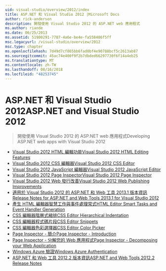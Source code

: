 ```yaml
---
uid: visual-studio/overview/2012/index
title: ASP.NET 和 Visual Studio 2012 |Microsoft Docs
author: rick-anderson
description: 開發使用 Visual Studio 2012 的 ASP.NET web 應用程式
ms.author: riande
ms.date: 06/25/2013
ms.assetid: 51900291-7787-4a6e-be4e-fa558486f5ff
msc.legacyurl: /visual-studio/overview/2012
msc.type: chapter
ms.openlocfilehash: 7d49d7cf865bb6fad0bf4e90788bcf5c2613ab87
ms.sourcegitcommit: 45ac74e400f9f2b7dbded66297730f6f14a4eb25
ms.translationtype: MT
ms.contentlocale: zh-TW
ms.lasthandoff: 08/16/2018
ms.locfileid: "48253745"
---
```

<a name="aspnet-and-visual-studio-2012"></a><span data-ttu-id="dbb82-103">ASP.NET 和 Visual Studio 2012</span><span class="sxs-lookup"><span data-stu-id="dbb82-103">ASP.NET and Visual Studio 2012</span></span>
====================
> <span data-ttu-id="dbb82-104">開發使用 Visual Studio 2012 的 ASP.NET web 應用程式</span><span class="sxs-lookup"><span data-stu-id="dbb82-104">Developing ASP.NET web apps with Visual Studio 2012</span></span>


- [<span data-ttu-id="dbb82-105">Visual Studio 2012 HTML 編輯功能</span><span class="sxs-lookup"><span data-stu-id="dbb82-105">Visual Studio 2012 HTML Editing Features</span></span>](visual-studio-2012-html-editing-features.md)
- [<span data-ttu-id="dbb82-106">Visual Studio 2012 CSS 編輯器</span><span class="sxs-lookup"><span data-stu-id="dbb82-106">Visual Studio 2012 CSS Editor</span></span>](visual-studio-2012-css-editor.md)
- [<span data-ttu-id="dbb82-107">Visual Studio 2012 JavaScript 編輯器</span><span class="sxs-lookup"><span data-stu-id="dbb82-107">Visual Studio 2012 JavaScript Editor</span></span>](visual-studio-2012-javascript-editor.md)
- [<span data-ttu-id="dbb82-108">Visual Studio 2012 Page Inspector</span><span class="sxs-lookup"><span data-stu-id="dbb82-108">Visual Studio 2012 Page Inspector</span></span>](visual-studio-2012-page-inspector.md)
- [<span data-ttu-id="dbb82-109">Visual Studio 2012 Web 發行改善</span><span class="sxs-lookup"><span data-stu-id="dbb82-109">Visual Studio 2012 Web Publishing Improvements</span></span>](visual-studio-2012-web-publishing-improvements.md)
- [<span data-ttu-id="dbb82-110">適用於 Visual Studio 2012 的 ASP.NET 和 Web 工具 2013.1 版本資訊</span><span class="sxs-lookup"><span data-stu-id="dbb82-110">Release Notes for ASP.NET and Web Tools 2013.1 for Visual Studio 2012</span></span>](aspnet-and-web-tools-20131-for-visual-studio-2012.md)
- [<span data-ttu-id="dbb82-111">產生 HTML 編輯器智慧工作與事件處理常式</span><span class="sxs-lookup"><span data-stu-id="dbb82-111">HTML Editor Smart Tasks and Event Handler Generation</span></span>](visual-studio-vnext-videos-html-editor-smart-tasks-and-event-handler-generation.md)
- [<span data-ttu-id="dbb82-112">CSS 編輯器階層式縮排</span><span class="sxs-lookup"><span data-stu-id="dbb82-112">CSS Editor Hierarchical Indentation</span></span>](visual-studio-vnext-videos-css-editor-hierarchical-indentation.md)
- [<span data-ttu-id="dbb82-113">CSS 編輯器程式碼片段</span><span class="sxs-lookup"><span data-stu-id="dbb82-113">CSS Editor Snippets</span></span>](visual-studio-vnext-videos-css-editor-snippets.md)
- [<span data-ttu-id="dbb82-114">CSS 編輯器色彩選擇器</span><span class="sxs-lookup"><span data-stu-id="dbb82-114">CSS Editor Color Picker</span></span>](visual-studio-vnext-videos-css-editor-color-picker.md)
- [<span data-ttu-id="dbb82-115">Page Inspector - 簡介</span><span class="sxs-lookup"><span data-stu-id="dbb82-115">Page Inspector - Introduction</span></span>](visual-studio-vnext-videos-page-inspector-introduction.md)
- [<span data-ttu-id="dbb82-116">Page Inspector - 分解您的 Web 應用程式</span><span class="sxs-lookup"><span data-stu-id="dbb82-116">Page Inspector - Decomposing your Web Application</span></span>](visual-studio-vnext-videos-page-inspector-decomposing-your-web-application.md)
- [<span data-ttu-id="dbb82-117">Windows Azure 驗證</span><span class="sxs-lookup"><span data-stu-id="dbb82-117">Windows Azure Authentication</span></span>](windows-azure-authentication.md)
- [<span data-ttu-id="dbb82-118">ASP.NET 和 Web 工具 2012.2 版本資訊</span><span class="sxs-lookup"><span data-stu-id="dbb82-118">ASP.NET and Web Tools 2012.2 Release Notes</span></span>](aspnet-and-web-tools-20122-release-notes-rtw.md)
